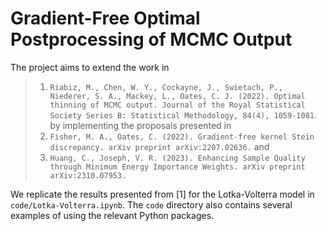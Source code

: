 # Gradient-Free Optimal Postprocessing of MCMC Output
The project aims to extend the work in 
> 1. `Riabiz, M., Chen, W. Y., Cockayne, J., Swietach, P., Niederer, S. A., Mackey, L., Oates, C. J. (2022). Optimal thinning of MCMC output. Journal of the Royal Statistical Society Series B: Statistical Methodology, 84(4), 1059-1081`.
by implementing the proposals presented in
> 2. `Fisher, M. A., Oates, C. (2022). Gradient-free kernel Stein discrepancy. arXiv preprint arXiv:2207.02636.`
and
> 3. `Huang, C., Joseph, V. R. (2023). Enhancing Sample Quality through Minimum Energy Importance Weights. arXiv preprint arXiv:2310.07953.`

We replicate the results presented from [1] for the Lotka-Volterra model in ``code/Lotka-Volterra.ipynb``.
The ``code`` directory also contains several examples of using the relevant Python packages.
